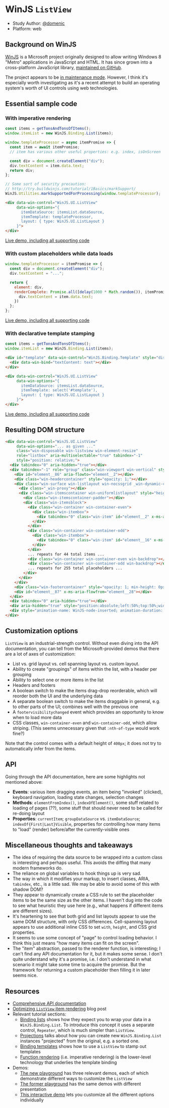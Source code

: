 # WinJS `ListView`

- Study Author: [@domenic](https://github.com/domenic)
- Platform: web

## Background on WinJS

[WinJS](http://try.buildwinjs.com/) is a Microsoft project originally designed to allow writing Windows 8 "Metro" applications in JavaScript and HTML. It has since grown into a cross-platform JavaScript library, [maintained on GitHub](https://github.com/winjs/winjs).

The project appears to be [in maintenance mode](https://github.com/winjs/winjs#status). However, I think it's especially worth investigating as it's a recent attempt to build an operating system's worth of UI controls using web technologies.

## Essential sample code

### With imperative rendering

```js
const items = getTonsAndTonsOfItems();
window.itemList = new WinJS.Binding.List(items);

window.templateProcessor = async itemPromise => {
  const item = await itemPromise;
  // item has various other useful properties: e.g. index, isOnScreen

  const div = document.createElement("div");
  div.textContent = item.data.text;
  return div;
};

// Some sort of security precaution:
// http://try.buildwinjs.com/tutorial/1Basics/markSupport/
WinJS.Utilities.markSupportedForProcessing(window.templateProcessor);

```

```html
<div data-win-control="WinJS.UI.ListView"
     data-win-options="{
       itemDataSource: itemsList.dataSource,
       itemTemplate: templateProcessor,
       layout: { type: WinJS.UI.ListLayout }
     }">
</div>
```

[Live demo, including all supporting code](https://jsbin.com/kuyemit/edit?html,output)

### With custom placeholders while data loads

```js
window.templateProcessor = itemPromise => {
  const div = document.createElement("div");
  div.textContent = "...";

  return {
    element: div,
    renderComplete: Promise.all([delay(1000 * Math.random()), itemPromise]).then(([,item]) => {
      div.textContent = item.data.text;
    })
  };
};
```

[Live demo, including all supporting code](https://jsbin.com/habubas/edit?html,output)

### With declarative template stamping

```js
const items = getTonsAndTonsOfItems();
window.itemList = new WinJS.Binding.List(items);
```

```html
<div id="template" data-win-control="WinJS.Binding.Template" style="display: none">
  <div data-win-bind="textContent: text"></div>
</div>

<div data-win-control="WinJS.UI.ListView"
     data-win-options="{
       itemDataSource: itemsList.dataSource,
       itemTemplate: select('#template'),
       layout: { type: WinJS.UI.ListLayout }
     }">
</div>
```

[Live demo, including all supporting code](https://jsbin.com/sovobeh/edit?html,output)

## Resulting DOM structure

```html
<div data-win-control="WinJS.UI.ListView"
     data-win-options="... as given ..."
     class="win-disposable win-listview win-element-resize"
     role="listbox" aria-multiselectable="true" tabindex="-1"
     style="position: relative;">
  <div tabindex="0" aria-hidden="true"></div>
  <div tabindex="-1" role="group" class="win-viewport win-vertical" style="opacity: 1;" aria-label="Scrolling Container">
    <div id="element__86" aria-flowto="element__2"></div>
    <div class="win-headercontainer" style="opacity: 1;"></div>
    <div class="win-surface win-listlayout win-nocssgrid _win-dynamic-containersize-0 win-structuralnodes win-single-itemsblock" style="width: 682px; opacity: 1;">
      <div class="_win-proxy"></div>
      <div class="win-itemscontainer win-uniformlistlayout" style="height: 8671px;">
        <div class="win-itemscontainer-padder"></div>
        <div class="win-itemsblock">
          <div class="win-container win-container-even">
            <div class="win-itembox">
              <div tabindex="0" class="win-item" id="element__2" x-ms-aria-flowfrom="element__86" role="option" aria-setsize="299" aria-posinset="1" aria-flowto="element__16">1</div>
            </div>
          </div>
          <div class="win-container win-container-odd">
            <div class="win-itembox">
              <div tabindex="0" class="win-item" id="element__16" x-ms-aria-flowfrom="element__2" role="option" aria-setsize="299" aria-posinset="2" aria-flowto="element__17">2</div>
            </div>
          </div>
          ... repeats for 44 total items ...
          <div class="win-container win-container-even win-backdrop"></div>
          <div class="win-container win-container-odd win-backdrop"></div>
          ... repeats for 255 total placeholders ...
        </div>
      </div>
    </div>
    <div class="win-footercontainer" style="opacity: 1; min-height: 0px;"></div>
    <div id="element__87" x-ms-aria-flowfrom="element__28"></div>
  </div>
  <div tabindex="0" aria-hidden="true"></div>
  <div aria-hidden="true" style="position:absolute;left:50%;top:50%;width:0px;height:0px;" tabindex="-1"></div>
  <div style="animation-name: WinJS-node-inserted; animation-duration: 0.01s; position: absolute;"></div>
</div>
```

## Customization options

`ListView` is an industrial-strength control. Without even diving into the API documentation, you can tell from the Microsoft-provided demos that there are a lot of axes of customization:

- List vs. grid layout vs. cell spanning layout vs. custom layout.
- Ability to create "groupings" of items within the list, with a header per grouping
- Ability to select one or more items in the list
- Headers and footers
- A boolean switch to make the items drag-drop reorderable, which will reorder both the UI and the underlying data
- A separate boolean switch to make the items draggable in general, e.g. to other parts of the UI; combines well with the previous one
- A `footervisibilitychanged` event which provides an opportunity to know when to load more data
- CSS classes, `win-container-even` and `win-container-odd`, which allow striping. (This seems unnecessary given that `:nth-of-type` would work fine?)

Note that the control comes with a default height of `400px`; it does not try to automatically infer from the items.

## API

Going through the API documentation, here are some highlights not mentioned above:

- **Events**: various item dragging events, an item being "invoked" (clicked), keyboard navigation, loading state changes, selection changes
- **Methods**: `elementFromIndex()`, `indexOfElement()`, some stuff related to loading of pages (??), some stuff that should never need to be called for re-doing layout
- **Properties**: `currentItem`; `groupDataSource` vs. `itemDataSource`; `indexOf{First|Last}Visible`, properties for controlling how many items to "load" (render) before/after the currently-visible ones

## Miscellaneous thoughts and takeaways

- The idea of requiring the data source to be wrapped into a custom class is interesting and perhaps useful. This avoids the diffing that many modern frameworks do.
- The reliance on global variables to hook things up is very sad.
- The way in which it modifies your markup, to insert classes, ARIA, `tabindex`, etc., is a little sad. We may be able to avoid some of this with shadow DOM?
- They appear to dynamically create a CSS rule to set the placeholder items to be the same size as the other items. I haven't dug into the code to see what heuristic they use here (e.g., what happens if different items are different sizes).
- It's heartening to see that both grid and list layouts appear to use the same DOM structure, with only CSS differences. Cell-spanning layout appears to use additional inline CSS to set `with`, `height`, and CSS grid properties.
- It seems to use some concept of "page" to control loading behavior. I think this just means "how many items can fit on the screen".
- The "item" abstraction, passed to the renderer function, is interesting; I can't find any API documentation for it, but it makes some sense. I don't quite understand why it's a promise, i.e. I don't understand in what scenario it might take some time to acquire the promise. But the framework for returning a custom placeholder then filling it in later seems nice.

## Resources

- [Comprehensive API documentation](https://docs.microsoft.com/en-us/previous-versions/windows/apps/br211837(v=win.10))
- [Optimizing `ListView` item rendering](https://blogs.msdn.microsoft.com/windowsappdev/2013/06/17/optimizing-listview-item-rendering/) blog post
- Relevant tutorial sections:
  - [Binding lists](http://try.buildwinjs.com/tutorial/2WinJS_Binding/bindingList/) shows how they expect you to wrap your data in a `WinJS.Binding.List`. To introduce this concept it uses a separate control, `Repeater`, which is much simpler than `ListView`.
  - [Projections](http://try.buildwinjs.com/tutorial/3Control_Manipulation/projections/) talks about how you can create new `WinJS.Binding.List` instances "projected" from the original, e.g. a sorted one.
  - [Binding templates](http://try.buildwinjs.com/tutorial/2WinJS_Binding/bindingTemplates/) shows how to use a `ListView` to stamp out templates
  - [Function rendering](http://try.buildwinjs.com/tutorial/3Control_Manipulation/functionRend/) (i.e. imperative rendering) is the lower-level technology that underlies the template binding
- Demos:
  - [The new playground](http://try.buildwinjs.com/playground/) has three relevant demos, each of which demonstrate different ways to customize the `ListView`
  - [The former playground](http://winjs.azurewebsites.net/) has the same demos with different presentation
  - [This interactive demo](http://winjs.azurewebsites.net/pages/listview/options/default.html) lets you customize all the different options individually
